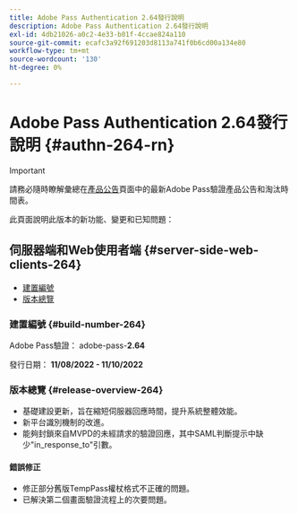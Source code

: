 ```yaml
---
title: Adobe Pass Authentication 2.64發行說明
description: Adobe Pass Authentication 2.64發行說明
exl-id: 4db21026-a0c2-4e33-b01f-4ccae824a110
source-git-commit: ecafc3a92f691203d8113a741f0b6cd00a134e80
workflow-type: tm+mt
source-wordcount: '130'
ht-degree: 0%

---
```


# Adobe Pass Authentication 2.64發行說明 {#authn-264-rn}

>[!IMPORTANT]
>
> 請務必隨時瞭解彙總在[產品公告](/help/authentication/product-announcements.md)頁面中的最新Adobe Pass驗證產品公告和淘汰時間表。

此頁面說明此版本的新功能、變更和已知問題：

## 伺服器端和Web使用者端 {#server-side-web-clients-264}

* [建置編號](#build-number-264)
* [版本總覽](#release-overview-264)

### 建置編號 {#build-number-264}

Adobe Pass驗證： adobe-pass-**2.64**

發行日期： **11/08/2022 - 11/10/2022**

### 版本總覽 {#release-overview-264}

* 基礎建設更新，旨在縮短伺服器回應時間，提升系統整體效能。
* 新平台識別機制的改進。
* 能夠封鎖來自MVPD的未經請求的驗證回應，其中SAML判斷提示中缺少&quot;in_response_to&quot;引數。

#### 錯誤修正

* 修正部分舊版TempPass權杖格式不正確的問題。
* 已解決第二個畫面驗證流程上的次要問題。
